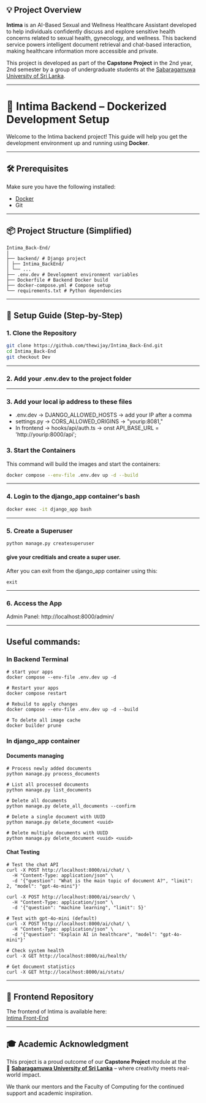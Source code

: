 ## 💡 Project Overview

**Intima** is an AI-Based Sexual and Wellness Healthcare Assistant developed to help individuals confidently discuss and explore sensitive health concerns related to sexual health, gynecology, and wellness. This backend service powers intelligent document retrieval and chat-based interaction, making healthcare information more accessible and private.

This project is developed as part of the **Capstone Project** in the 2nd year, 2nd semester by a group of undergraduate students at the [Sabaragamuwa University of Sri Lanka](https://sab.ac.lk/).

---

# 🐳 Intima Backend – Dockerized Development Setup

Welcome to the Intima backend project! This guide will help you get the development environment up and running using **Docker**.

---

## 🛠️ Prerequisites

Make sure you have the following installed:

- [Docker](https://www.docker.com/products/docker-desktop)
- Git

---

## 📦 Project Structure (Simplified)
```
Intima_Back-End/
│
├── backend/ # Django project
│ ├── Intima_BackEnd/
│ └── ...
├── .env.dev # Development environment variables
├── Dockerfile # Backend Docker build
├── docker-compose.yml # Compose setup
└── requirements.txt # Python dependencies
```

---

## 🚀 Setup Guide (Step-by-Step)

### 1. Clone the Repository

```bash
git clone https://github.com/thewijay/Intima_Back-End.git
cd Intima_Back-End
git checkout Dev
```

---

### 2. Add your .env.dev to the project folder

---

### 3. Add your local ip address to these files

- .env.dev -> DJANGO_ALLOWED_HOSTS -> add your IP after a comma
- settings.py -> CORS_ALLOWED_ORIGINS -> "yourip:8081,"
- In frontend -> hooks/api/auth.ts -> onst API_BASE_URL = 'http://yourip:8000/api';

### 3. Start the Containers

This command will build the images and start the containers:

```bash
docker compose --env-file .env.dev up -d --build 
```

---

### 4. Login to the django_app container's bash

```bash
docker exec -it django_app bash
```

---

### 5. Create a Superuser

```bash
python manage.py createsuperuser
```

#### give your creditials and create a super user.

After you can exit from the django_app container using this:
```
exit
```

---

### 6. Access the App

Admin Panel: http://localhost:8000/admin/

---

## Useful commands:

### In Backend Terminal
```
# start your apps
docker compose --env-file .env.dev up -d

# Restart your apps
docker compose restart

# Rebuild to apply changes
docker compose --env-file .env.dev up -d --build

# To delete all image cache
docker builder prune
```

### In django_app container

#### Documents managing
```
# Process newly added documents
python manage.py process_documents

# List all processed documents
python manage.py list_documents

# Delete all documents
python manage.py delete_all_documents --confirm

# Delete a single document with UUID
python manage.py delete_document <uuid>

# Delete multiple documents with UUID
python manage.py delete_document <uuid> <uuid>
```

#### Chat Testing
```
# Test the chat API
curl -X POST http://localhost:8000/ai/chat/ \
  -H "Content-Type: application/json" \
  -d '{"question": "What is the main topic of document A?", "limit": 2, "model": "gpt-4o-mini"}'

curl -X POST http://localhost:8000/ai/search/ \
  -H "Content-Type: application/json" \
  -d '{"question": "machine learning", "limit": 5}'

# Test with gpt-4o-mini (default)
curl -X POST http://localhost:8000/ai/chat/ \
  -H "Content-Type: application/json" \
  -d '{"question": "Explain AI in healthcare", "model": "gpt-4o-mini"}'

# Check system health
curl -X GET http://localhost:8000/ai/health/

# Get document statistics
curl -X GET http://localhost:8000/ai/stats/
```

---

## 📱 Frontend Repository
The frontend of Intima is available here:  
[Intima Front-End](https://github.com/thewijay/Intima_Front-End)

---

## 🎓 Academic Acknowledgment

This project is a proud outcome of our **Capstone Project** module at the  
🌱 **[Sabaragamuwa University of Sri Lanka](https://sab.ac.lk/)** – where creativity meets real-world impact.

We thank our mentors and the Faculty of Computing for the continued support and academic inspiration.


